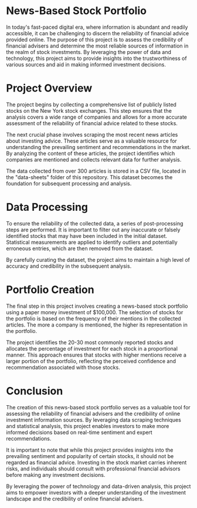 # News-Based Stock Portfolio
In today's fast-paced digital era, where information is abundant and readily accessible, it can be challenging to discern the reliability of financial advice provided online. The purpose of this project is to assess the credibility of financial advisers and determine the most reliable sources of information in the realm of stock investments. By leveraging the power of data and technology, this project aims to provide insights into the trustworthiness of various sources and aid in making informed investment decisions.

# Project Overview
The project begins by collecting a comprehensive list of publicly listed stocks on the New York stock exchanges. This step ensures that the analysis covers a wide range of companies and allows for a more accurate assessment of the reliability of financial advice related to these stocks.

The next crucial phase involves scraping the most recent news articles about investing advice. These articles serve as a valuable resource for understanding the prevailing sentiment and recommendations in the market. By analyzing the content of these articles, the project identifies which companies are mentioned and collects relevant data for further analysis.

The data collected from over 300 articles is stored in a CSV file, located in the "data-sheets" folder of this repository. This dataset becomes the foundation for subsequent processing and analysis.

# Data Processing
To ensure the reliability of the collected data, a series of post-processing steps are performed. It is important to filter out any inaccurate or falsely identified stocks that may have been included in the initial dataset. Statistical measurements are applied to identify outliers and potentially erroneous entries, which are then removed from the dataset.

By carefully curating the dataset, the project aims to maintain a high level of accuracy and credibility in the subsequent analysis.

# Portfolio Creation
The final step in this project involves creating a news-based stock portfolio using a paper money investment of $100,000. The selection of stocks for the portfolio is based on the frequency of their mentions in the collected articles. The more a company is mentioned, the higher its representation in the portfolio.

The project identifies the 20-30 most commonly reported stocks and allocates the percentage of investment for each stock in a proportional manner. This approach ensures that stocks with higher mentions receive a larger portion of the portfolio, reflecting the perceived confidence and recommendation associated with those stocks.

# Conclusion
The creation of this news-based stock portfolio serves as a valuable tool for assessing the reliability of financial advisers and the credibility of online investment information sources. By leveraging data scraping techniques and statistical analysis, this project enables investors to make more informed decisions based on real-time sentiment and expert recommendations.

It is important to note that while this project provides insights into the prevailing sentiment and popularity of certain stocks, it should not be regarded as financial advice. Investing in the stock market carries inherent risks, and individuals should consult with professional financial advisors before making any investment decisions.

By leveraging the power of technology and data-driven analysis, this project aims to empower investors with a deeper understanding of the investment landscape and the credibility of online financial advisers.
